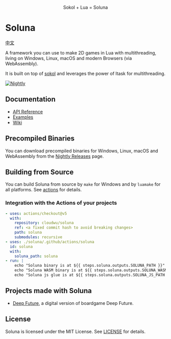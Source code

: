<div align="center">

Sokol + Lua = Soluna

</div>

# Soluna

[中文](./README.zh-CN.md)

A framework you can use to make 2D games in Lua with multithreading, living on Windows, Linux, macOS and modern Browsers (via WebAssembly).

It is built on top of [sokol](https://github.com/floooh/sokol) and leverages the power of ltask for multithreading.

[![Nightly](/../../actions/workflows/nightly.yml/badge.svg)](/../../actions/workflows/nightyly.yml)

## Documentation

- [API Reference](./docs)
- [Examples](./test)
- [Wiki](./wiki)

## Precompiled Binaries

You can download precompiled binaries for Windows, Linux, macOS and WebAssembly from the [Nightly Releases](/../../releases/tag/nightly) page.

## Building from Source

You can build Soluna from source by `make` for Windows and by `luamake` for all platforms. See [actions](./.github/actions/soluna) for details.

### Integration with the Actions of your projects

```yaml
- uses: actions/checkout@v5
  with:
    repository: cloudwu/soluna
    ref: <a fixed commit hash to avoid breaking changes>
    path: soluna
    submodules: recursive
- uses: ./soluna/.github/actions/soluna
  id: soluna
  with:
    soluna_path: soluna
- run: |
    echo "Soluna binary is at ${{ steps.soluna.outputs.SOLUNA_PATH }}"
    echo "Soluna WASM binary is at ${{ steps.soluna.outputs.SOLUNA_WASM_PATH }}"
    echo "Soluna js glue is at ${{ steps.soluna.outputs.SOLUNA_JS_PATH }}"

```

## Projects made with Soluna

- [Deep Future](https://github.com/cloudwu/deepfuture), a digital version of boardgame Deep Future.

## License

Soluna is licensed under the MIT License. See [LICENSE](./LICENSE) for details.
